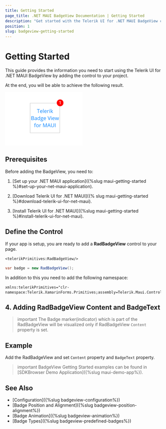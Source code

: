```yaml
---
title: Getting Started
page_title: .NET MAUI BadgeView Documentation | Getting Started
description: "Get started with the Telerik UI for .NET MAUI BadgeView control and add the control to your .NET MAUI project."
position: 1
slug: badgeview-getting-started
---
```


# Getting Started

This guide provides the information you need to start using the Telerik UI for .NET MAUI BadgeView by adding the control to your project.

At the end, you will be able to achieve the following result.

![Getting Started Example](images/badgeview-getting-started.png)

## Prerequisites

Before adding the BadgeView, you need to:

1. [Set up your .NET MAUI application]({%slug maui-getting-started %}#set-up-your-net-maui-application).

1. [Download Telerik UI for .NET MAUI]({% slug maui-getting-started %}#download-telerik-ui-for-net-maui).

1. [Install Telerik UI for .NET MAUI]({%slug maui-getting-started %}#install-telerik-ui-for-net-maui).

## Define the Control

If your app is setup, you are ready to add a **RadBadgeView** control to your page. 

```XAML
<telerikPrimitives:RadBadgeView/>
```
```C#
var badge = new RadBadgeView();
```

In addition to this you need to add the following namespace:

```XAML
xmlns:telerikPrimitives="clr-namespace:Telerik.XamarinForms.Primitives;assembly=Telerik.Maui.Controls.Compatibility"
````

## 4. Adding RadBadgeView Content and BadgeText

>important The Badge marker(indicator) which is part of the RadBadgeView will be visualized only if RadBadgeView `Content` property is set. 

## Example

Add the RadBadgeView and set `Content` property and `BadgeText` property.

<snippet id='badgeview-getting-started-xaml'/>
<snippet id='badgeview-getting-started-csharp'/>

>important BadgeView Getting Started examples can be found in [SDKBrowser Demo Application]({%slug maui-demo-app%}).

## See Also

- [Configuration]({%slug badgeview-configuration%})
- [Badge Position and Alignment]({%slug badgeview-position-alignment%})
- [Badge Animation]({%slug badgeview-animation%})
- [Badge Types]({%slug badgeview-predefined-badges%})
